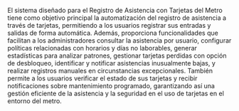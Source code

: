 El sistema diseñado para el Registro de Asistencia con Tarjetas del Metro tiene como objetivo principal la automatización del registro de asistencia a través de tarjetas,
permitiendo a los usuarios registrar sus entradas y salidas de forma automática. Además, proporciona funcionalidades que facilitan a los administradores consultar la asistencia por usuario,
configurar políticas relacionadas con horarios y días no laborables, generar estadísticas para analizar patrones, gestionar tarjetas perdidas con opción de desbloqueo, identificar y notificar
asistencias inusualmente bajas, y realizar registros manuales en circunstancias excepcionales. También permite a los usuarios verificar el estado de sus tarjetas y recibir notificaciones sobre mantenimiento
programado, garantizando así una gestión eficiente de la asistencia y la seguridad en el uso de tarjetas en el entorno del metro.





